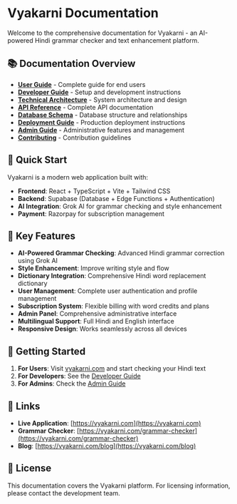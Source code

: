 # Vyakarni Documentation

Welcome to the comprehensive documentation for Vyakarni - an AI-powered Hindi grammar checker and text enhancement platform.

## 📚 Documentation Overview

- **[User Guide](./user-guide.md)** - Complete guide for end users
- **[Developer Guide](./developer-guide.md)** - Setup and development instructions
- **[Technical Architecture](./technical-architecture.md)** - System architecture and design
- **[API Reference](./api-reference.md)** - Complete API documentation
- **[Database Schema](./database-schema.md)** - Database structure and relationships
- **[Deployment Guide](./deployment-guide.md)** - Production deployment instructions
- **[Admin Guide](./admin-guide.md)** - Administrative features and management
- **[Contributing](./contributing.md)** - Contribution guidelines

## 🚀 Quick Start

Vyakarni is a modern web application built with:
- **Frontend**: React + TypeScript + Vite + Tailwind CSS
- **Backend**: Supabase (Database + Edge Functions + Authentication)
- **AI Integration**: Grok AI for grammar checking and style enhancement
- **Payment**: Razorpay for subscription management

## 🌟 Key Features

- **AI-Powered Grammar Checking**: Advanced Hindi grammar correction using Grok AI
- **Style Enhancement**: Improve writing style and flow
- **Dictionary Integration**: Comprehensive Hindi word replacement dictionary
- **User Management**: Complete user authentication and profile management
- **Subscription System**: Flexible billing with word credits and plans
- **Admin Panel**: Comprehensive administrative interface
- **Multilingual Support**: Full Hindi and English interface
- **Responsive Design**: Works seamlessly across all devices

## 📖 Getting Started

1. **For Users**: Visit [vyakarni.com](https://vyakarni.com) and start checking your Hindi text
2. **For Developers**: See the [Developer Guide](./developer-guide.md)
3. **For Admins**: Check the [Admin Guide](./admin-guide.md)

## 🔗 Links

- **Live Application**: [https://vyakarni.com](https://vyakarni.com)
- **Grammar Checker**: [https://vyakarni.com/grammar-checker](https://vyakarni.com/grammar-checker)
- **Blog**: [https://vyakarni.com/blog](https://vyakarni.com/blog)

## 📄 License

This documentation covers the Vyakarni platform. For licensing information, please contact the development team.